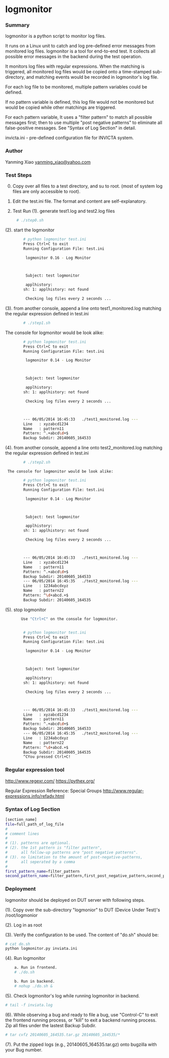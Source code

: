 # logmonitor


### Summary
logmonitor is a python script to monitor log  files.

It runs on a Linux unit to catch and log pre-defined error messages from
monitored log files. logmonitor is a tool for end-to-end test. It collects
all possible error messages in the backend during the test operation.

It monitors log files with regular expressions. When the matching is triggered,
all monitored log files would be copied onto a time-stamped sub-directory, and
matching events would be recorded in logmonitor's log file.

For each log file to be monitored, multiple pattern variables could be defined.

If no pattern variable is defined, this log file would not be monitored but
would be copied while other matchings are triggered.

For each pattern variable, It uses a "filter pattern" to match all possible
messages first; then to use multiple "post negative patterns" to eliminate all
false-positive messages. See "Syntax of Log Section" in detail.



invicta.ini - pre-defined configuration file for INVICTA system.



### Author
Yanming Xiao
yanming_xiao@yahoo.com




### Test Steps
0. Copy over all files to a test directory, and su to root.
(most of system log files are only accessible to root).

1. Edit the test.ini file. The format and content are self-explanatory.

2. Test Run
  (1). generate test1.log and test2.log files
```sh
     # ./step0.sh
```

  (2). start the logmonitor
```sh
        # python logmonitor test.ini
        Press Ctrl+C to exit
        Running Configuration File: test.ini

         logmonitor 0.16 - Log Monitor



         Subject: test logmonitor

         applhistory:
        sh: 1: applhistory: not found

         Checking log files every 2 seconds ...
```


  (3). from another console, append a line onto test1_monitored.log matching
       the regular expression defined in test.ini
```sh       
        # ./step1.sh
```
The console for logmonitor would be look alike:
```sh       
        # python logmonitor test.ini
        Press Ctrl+C to exit
        Running Configuration File: test.ini

         logmonitor 0.14 - Log Monitor



         Subject: test logmonitor

         applhistory:
        sh: 1: applhistory: not found

         Checking log files every 2 seconds ...



        --- 06/05/2014 16:45:33   ./test1_monitored.log ---
        Line   : xyzabcd1234
        Name   : pattern11
        Pattern: ^.+abcd\d+$
        Backup Subdir: 20140605_164533
```       


  (4). from another console, append a line onto test2_monitored.log matching
       the regular expression defined in test.ini
```sh       
        # ./step2.sh
```

     The console for logmonitor would be look alike:

```sh
        # python logmonitor test.ini
        Press Ctrl+C to exit
        Running Configuration File: test.ini

         logmonitor 0.14 - Log Monitor



         Subject: test logmonitor

         applhistory:
        sh: 1: applhistory: not found

         Checking log files every 2 seconds ...



        --- 06/05/2014 16:45:33   ./test1_monitored.log ---
        Line   : xyzabcd1234
        Name   : pattern11
        Pattern: ^.+abcd\d+$
        Backup Subdir: 20140605_164533
        --- 06/05/2014 16:45:35   ./test2_monitored.log ---
        Line   : 1234abcdxyz
        Name   : pattern22
        Pattern: ^\d+abcd.+$
        Backup Subdir: 20140605_164535
```

  (5). stop logmonitor
```sh
       Use "Ctrl+C" on the console for logmonitor.


        # python logmonitor test.ini
        Press Ctrl+C to exit
        Running Configuration File: test.ini

         logmonitor 0.14 - Log Monitor



         Subject: test logmonitor

         applhistory:
        sh: 1: applhistory: not found

         Checking log files every 2 seconds ...



        --- 06/05/2014 16:45:33   ./test1_monitored.log ---
        Line   : xyzabcd1234
        Name   : pattern11
        Pattern: ^.+abcd\d+$
        Backup Subdir: 20140605_164533
        --- 06/05/2014 16:45:35   ./test2_monitored.log ---
        Line   : 1234abcdxyz
        Name   : pattern22
        Pattern: ^\d+abcd.+$
        Backup Subdir: 20140605_164535
        ^CYou pressed Ctrl+C!
```



### Regular expression tool
http://www.regexr.com/
https://pythex.org/

Regular Expression Reference: Special Groups
http://www.regular-expressions.info/refadv.html


### Syntax of Log Section
```sh
[section_name]
file=full_path_of_log_file
#
# comment lines
#
# (1). patterns are optional.
# (2). the 1st pattern is "filter pattern",
#      all follow-up patterns are "post negative patterns".
# (3). no limitation to the amount of post-negative-patterns,
#      all seperated by a comma
#
first_pattern_name=filter_pattern
second_pattern_name=filter_pattern,first_post_negative_pattern,second_post_negative_pattern
```


### Deployment
logmonitor should be deployed on DUT server with
following steps.

(1). Copy over the sub-directory "logmonior" to DUT (Device Under
Test)'s /root/logmonior

(2). Log in as root

(3). Verify the configuration to be used. The content of "do.sh" should be:
```sh
# cat do.sh
python logmonitor.py inviata.ini
```
(4). Run logmonitor
```sh
    a. Run in frontend.
    # ./do.sh

    b. Run in backend.
    # nohup ./do.sh &
```


(5). Check logmonitor's log while running logmonitor in backend.
```sh
# tail -f inviata.log
```

(6). While observing a bug and ready to file a bug, use "Control-C"
to exit the frontend running process, or "kill" to exit a backend
running process. Zip all files under the lastest Backup Subdir.
```sh
# tar cvfz 20140605_164535.tar.gz 20140605_164535/*
```
(7). Put the zipped logs (e.g., 20140605_164535.tar.gz) onto
bugzilla with your Bug number.


